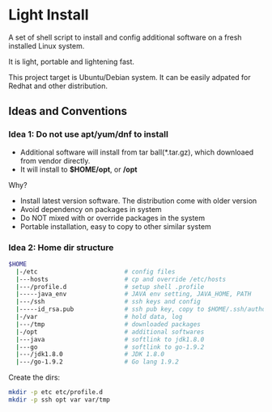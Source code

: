 # Light Install
A set of shell script to install and config additional software on a fresh installed Linux system. 

It is light, portable and lightening fast.

This project target is Ubuntu/Debian system. It can be easily adpated for Redhat and other distribution.

## Ideas and Conventions

### Idea 1: Do not use apt/yum/dnf to install
- Additional software will install from tar ball(*.tar.gz), which downloaed from vendor directly.
- It will install to **$HOME/opt**, or **/opt**

Why?
- Install latest version software. The distribution come with older version
- Avoid dependency on packages in system
- Do NOT mixed with or override packages in the system
- Portable installation, easy to copy to other similar system


### Idea 2: Home dir structure
```bash
$HOME
  |-/etc                        # config files
  |---hosts                     # cp and override /etc/hosts
  |---/profile.d                # setup shell .profile
  |-----java_env                # JAVA env setting, JAVA_HOME, PATH
  |---/ssh                      # ssh keys and config
  |-----id_rsa.pub              # ssh pub key, copy to $HOME/.ssh/authorized_keys
  |-/var                        # hold data, log
  |---/tmp                      # downloaded packages
  |-/opt                        # additional softwares
  |---java                      # softlink to jdk1.8.0
  |---go                        # softlink to go-1.9.2
  |---/jdk1.8.0                 # JDK 1.8.0
  |---/go-1.9.2                 # Go lang 1.9.2
```

Create the dirs:
```bash
mkdir -p etc etc/profile.d
mkdir -p ssh opt var var/tmp
```
